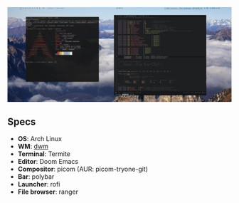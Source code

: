 ![Preview](preview.png)

## Specs
 - **OS**: Arch Linux
 - **WM**: [dwm](http://github.com/E-Almqvist/dwm) 
 - **Terminal**: Termite
 - **Editor**: Doom Emacs
 - **Compositor**: picom (AUR: picom-tryone-git)
 - **Bar**: polybar
 - **Launcher**: rofi
 - **File browser**: ranger
